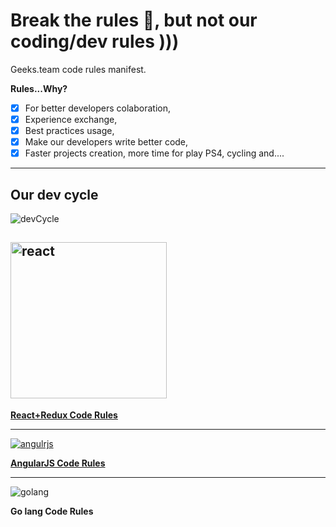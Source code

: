 # Break the rules :punch:, but not our coding/dev rules )))
Geeks.team code rules manifest.

**Rules...Why?**
- [x] For better developers colaboration,
- [x] Experience exchange, 
- [x] Best practices usage,
- [x] Make our developers write better code,
- [x] Faster projects creation, more time for play PS4, cycling and....

-----
## Our dev cycle
![devCycle](https://github.com/geeksteam/CodeRules/blob/master/Geeks.DevProcess.png)

[<img src="https://react-mdl.github.io/react-mdl/react.svg" alt="react" width="250">](https://github.com/geeksteam/CodeRules/tree/master/React "React")
-----

**[React+Redux Code Rules](https://github.com/geeksteam/CodeRules/tree/master/React)**

-----

[![angulrjs](https://angularjs.org/img/AngularJS-large.png)](https://github.com/geeksteam/CodeRules/tree/master/AngularJS "AngularJS")

**[AngularJS Code Rules](https://github.com/geeksteam/CodeRules/tree/master/AngularJS)**

-----

![golang](https://github.com/golang-samples/gopher-vector/blob/master/gopher-front.png)

**Go lang Code Rules**
